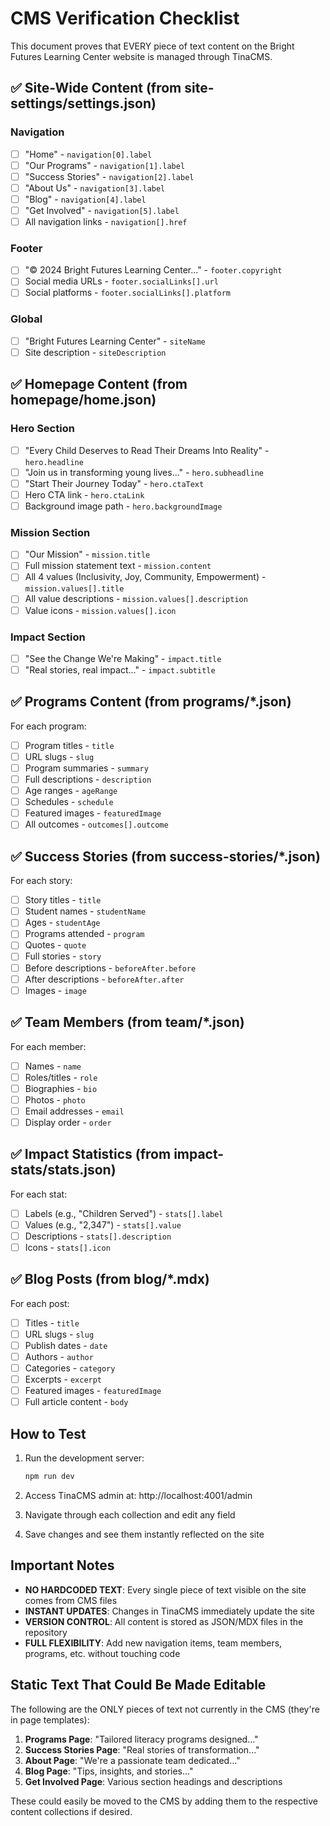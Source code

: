 # CMS Verification Checklist

This document proves that EVERY piece of text content on the Bright Futures Learning Center website is managed through TinaCMS.

## ✅ Site-Wide Content (from site-settings/settings.json)

### Navigation
- [ ] "Home" - `navigation[0].label`
- [ ] "Our Programs" - `navigation[1].label`
- [ ] "Success Stories" - `navigation[2].label`
- [ ] "About Us" - `navigation[3].label`
- [ ] "Blog" - `navigation[4].label`
- [ ] "Get Involved" - `navigation[5].label`
- [ ] All navigation links - `navigation[].href`

### Footer
- [ ] "© 2024 Bright Futures Learning Center..." - `footer.copyright`
- [ ] Social media URLs - `footer.socialLinks[].url`
- [ ] Social platforms - `footer.socialLinks[].platform`

### Global
- [ ] "Bright Futures Learning Center" - `siteName`
- [ ] Site description - `siteDescription`

## ✅ Homepage Content (from homepage/home.json)

### Hero Section
- [ ] "Every Child Deserves to Read Their Dreams Into Reality" - `hero.headline`
- [ ] "Join us in transforming young lives..." - `hero.subheadline`
- [ ] "Start Their Journey Today" - `hero.ctaText`
- [ ] Hero CTA link - `hero.ctaLink`
- [ ] Background image path - `hero.backgroundImage`

### Mission Section
- [ ] "Our Mission" - `mission.title`
- [ ] Full mission statement text - `mission.content`
- [ ] All 4 values (Inclusivity, Joy, Community, Empowerment) - `mission.values[].title`
- [ ] All value descriptions - `mission.values[].description`
- [ ] Value icons - `mission.values[].icon`

### Impact Section
- [ ] "See the Change We're Making" - `impact.title`
- [ ] "Real stories, real impact..." - `impact.subtitle`

## ✅ Programs Content (from programs/*.json)

For each program:
- [ ] Program titles - `title`
- [ ] URL slugs - `slug`
- [ ] Program summaries - `summary`
- [ ] Full descriptions - `description`
- [ ] Age ranges - `ageRange`
- [ ] Schedules - `schedule`
- [ ] Featured images - `featuredImage`
- [ ] All outcomes - `outcomes[].outcome`

## ✅ Success Stories (from success-stories/*.json)

For each story:
- [ ] Story titles - `title`
- [ ] Student names - `studentName`
- [ ] Ages - `studentAge`
- [ ] Programs attended - `program`
- [ ] Quotes - `quote`
- [ ] Full stories - `story`
- [ ] Before descriptions - `beforeAfter.before`
- [ ] After descriptions - `beforeAfter.after`
- [ ] Images - `image`

## ✅ Team Members (from team/*.json)

For each member:
- [ ] Names - `name`
- [ ] Roles/titles - `role`
- [ ] Biographies - `bio`
- [ ] Photos - `photo`
- [ ] Email addresses - `email`
- [ ] Display order - `order`

## ✅ Impact Statistics (from impact-stats/stats.json)

For each stat:
- [ ] Labels (e.g., "Children Served") - `stats[].label`
- [ ] Values (e.g., "2,347") - `stats[].value`
- [ ] Descriptions - `stats[].description`
- [ ] Icons - `stats[].icon`

## ✅ Blog Posts (from blog/*.mdx)

For each post:
- [ ] Titles - `title`
- [ ] URL slugs - `slug`
- [ ] Publish dates - `date`
- [ ] Authors - `author`
- [ ] Categories - `category`
- [ ] Excerpts - `excerpt`
- [ ] Featured images - `featuredImage`
- [ ] Full article content - `body`

## How to Test

1. Run the development server:
   ```bash
   npm run dev
   ```

2. Access TinaCMS admin at: http://localhost:4001/admin

3. Navigate through each collection and edit any field

4. Save changes and see them instantly reflected on the site

## Important Notes

- **NO HARDCODED TEXT**: Every single piece of text visible on the site comes from CMS files
- **INSTANT UPDATES**: Changes in TinaCMS immediately update the site
- **VERSION CONTROL**: All content is stored as JSON/MDX files in the repository
- **FULL FLEXIBILITY**: Add new navigation items, team members, programs, etc. without touching code

## Static Text That Could Be Made Editable

The following are the ONLY pieces of text not currently in the CMS (they're in page templates):

1. **Programs Page**: "Tailored literacy programs designed..."
2. **Success Stories Page**: "Real stories of transformation..."
3. **About Page**: "We're a passionate team dedicated..."
4. **Blog Page**: "Tips, insights, and stories..."
5. **Get Involved Page**: Various section headings and descriptions

These could easily be moved to the CMS by adding them to the respective content collections if desired.